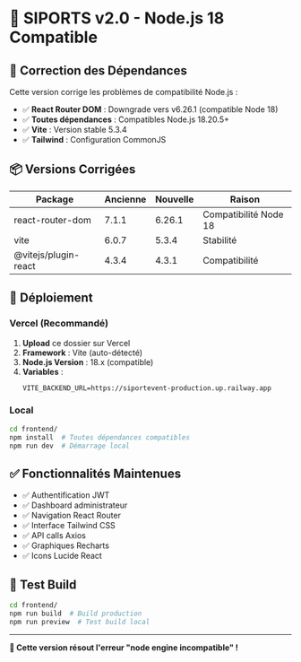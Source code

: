 # 🚀 SIPORTS v2.0 - Node.js 18 Compatible

## 🔧 Correction des Dépendances

Cette version corrige les problèmes de compatibilité Node.js :
- ✅ **React Router DOM** : Downgrade vers v6.26.1 (compatible Node 18)
- ✅ **Toutes dépendances** : Compatibles Node.js 18.20.5+
- ✅ **Vite** : Version stable 5.3.4
- ✅ **Tailwind** : Configuration CommonJS

## 📦 Versions Corrigées

| Package | Ancienne | Nouvelle | Raison |
|---------|----------|----------|--------|
| react-router-dom | 7.1.1 | 6.26.1 | Compatibilité Node 18 |
| vite | 6.0.7 | 5.3.4 | Stabilité |
| @vitejs/plugin-react | 4.3.4 | 4.3.1 | Compatibilité |

## 🚀 Déploiement

### Vercel (Recommandé)
1. **Upload** ce dossier sur Vercel
2. **Framework** : Vite (auto-détecté)
3. **Node.js Version** : 18.x (compatible)
4. **Variables** :
   ```
   VITE_BACKEND_URL=https://siportevent-production.up.railway.app
   ```

### Local
```bash
cd frontend/
npm install  # Toutes dépendances compatibles
npm run dev  # Démarrage local
```

## ✅ Fonctionnalités Maintenues

- ✅ Authentification JWT
- ✅ Dashboard administrateur
- ✅ Navigation React Router
- ✅ Interface Tailwind CSS
- ✅ API calls Axios
- ✅ Graphiques Recharts
- ✅ Icons Lucide React

## 🧪 Test Build

```bash
cd frontend/
npm run build  # Build production
npm run preview  # Test build local
```

---

**🎯 Cette version résout l'erreur "node engine incompatible" !**